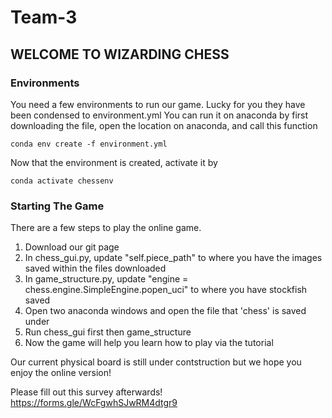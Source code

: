 # Team-3

## WELCOME TO WIZARDING CHESS 
 
### Environments

You need a few environments to run our game. Lucky for you they have been condensed to environment.yml
You can run it on anaconda by first downloading the file, open the location on anaconda, and call this function 

`conda env create -f environment.yml`

Now that the environment is created, activate it by 

`conda activate chessenv`

### Starting The Game
There are a few steps to play the online game. 
1) Download our git page
2) In chess_gui.py, update "self.piece_path" to where you have the images saved within the files downloaded
3) In game_structure.py, update "engine = chess.engine.SimpleEngine.popen_uci" to where you have stockfish saved
4) Open two anaconda windows and open the file that 'chess' is saved under
5) Run chess_gui first then game_structure
6) Now the game will help you learn how to play via the tutorial 


Our current physical board is still under contstruction but we hope you enjoy the online version! 

Please fill out this survey afterwards! 
https://forms.gle/WcFgwhSJwRM4dtgr9
 
